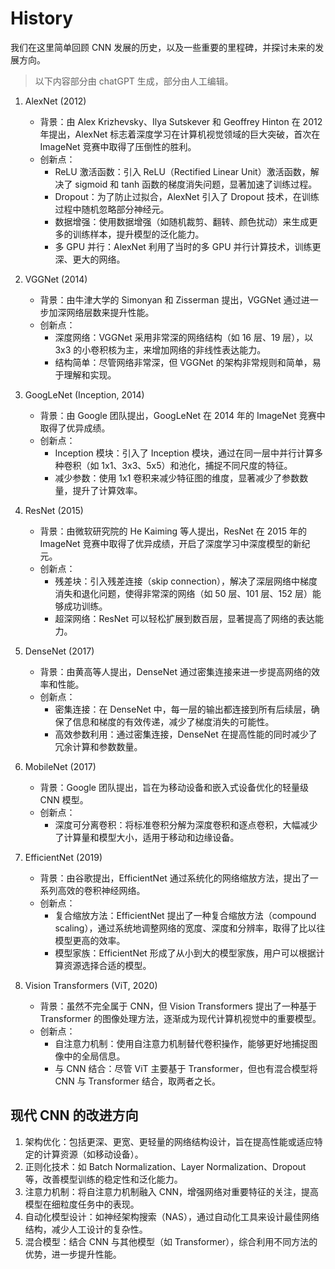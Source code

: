 # History

我们在这里简单回顾 CNN 发展的历史，以及一些重要的里程碑，并探讨未来的发展方向。

> 以下内容部分由 chatGPT 生成，部分由人工编辑。

1. AlexNet (2012)

	- 背景：由 Alex Krizhevsky、Ilya Sutskever 和 Geoffrey Hinton 在 2012 年提出，AlexNet 标志着深度学习在计算机视觉领域的巨大突破，首次在 ImageNet 竞赛中取得了压倒性的胜利。
	- 创新点：
    	- ReLU 激活函数：引入 ReLU（Rectified Linear Unit）激活函数，解决了 sigmoid 和 tanh 函数的梯度消失问题，显著加速了训练过程。
    	- Dropout：为了防止过拟合，AlexNet 引入了 Dropout 技术，在训练过程中随机忽略部分神经元。
    	- 数据增强：使用数据增强（如随机裁剪、翻转、颜色扰动）来生成更多的训练样本，提升模型的泛化能力。
    	- 多 GPU 并行：AlexNet 利用了当时的多 GPU 并行计算技术，训练更深、更大的网络。

2. VGGNet (2014)

	- 背景：由牛津大学的 Simonyan 和 Zisserman 提出，VGGNet 通过进一步加深网络层数来提升性能。
	- 创新点：
    	- 深度网络：VGGNet 采用非常深的网络结构（如 16 层、19 层），以 3x3 的小卷积核为主，来增加网络的非线性表达能力。
    	- 结构简单：尽管网络非常深，但 VGGNet 的架构非常规则和简单，易于理解和实现。

3. GoogLeNet (Inception, 2014)

	- 背景：由 Google 团队提出，GoogLeNet 在 2014 年的 ImageNet 竞赛中取得了优异成绩。
	- 创新点：
    	- Inception 模块：引入了 Inception 模块，通过在同一层中并行计算多种卷积（如 1x1、3x3、5x5）和池化，捕捉不同尺度的特征。
    	- 减少参数：使用 1x1 卷积来减少特征图的维度，显著减少了参数数量，提升了计算效率。

4. ResNet (2015)

	- 背景：由微软研究院的 He Kaiming 等人提出，ResNet 在 2015 年的 ImageNet 竞赛中取得了优异成绩，开启了深度学习中深度模型的新纪元。
	- 创新点：
    	- 残差块：引入残差连接（skip connection），解决了深层网络中梯度消失和退化问题，使得非常深的网络（如 50 层、101 层、152 层）能够成功训练。
    	- 超深网络：ResNet 可以轻松扩展到数百层，显著提高了网络的表达能力。

5. DenseNet (2017)

	- 背景：由黄高等人提出，DenseNet 通过密集连接来进一步提高网络的效率和性能。
	- 创新点：
    	- 密集连接：在 DenseNet 中，每一层的输出都连接到所有后续层，确保了信息和梯度的有效传递，减少了梯度消失的可能性。
    	- 高效参数利用：通过密集连接，DenseNet 在提高性能的同时减少了冗余计算和参数数量。

6. MobileNet (2017)

	- 背景：Google 团队提出，旨在为移动设备和嵌入式设备优化的轻量级 CNN 模型。
	- 创新点：
    	- 深度可分离卷积：将标准卷积分解为深度卷积和逐点卷积，大幅减少了计算量和模型大小，适用于移动和边缘设备。

7. EfficientNet (2019)

	- 背景：由谷歌提出，EfficientNet 通过系统化的网络缩放方法，提出了一系列高效的卷积神经网络。
	- 创新点：
    	- 复合缩放方法：EfficientNet 提出了一种复合缩放方法（compound scaling），通过系统地调整网络的宽度、深度和分辨率，取得了比以往模型更高的效率。
    	- 模型家族：EfficientNet 形成了从小到大的模型家族，用户可以根据计算资源选择合适的模型。

8. Vision Transformers (ViT, 2020)

	- 背景：虽然不完全属于 CNN，但 Vision Transformers 提出了一种基于 Transformer 的图像处理方法，逐渐成为现代计算机视觉中的重要模型。
	- 创新点：
    	- 自注意力机制：使用自注意力机制替代卷积操作，能够更好地捕捉图像中的全局信息。
    	- 与 CNN 结合：尽管 ViT 主要基于 Transformer，但也有混合模型将 CNN 与 Transformer 结合，取两者之长。

## 现代 CNN 的改进方向

1.	架构优化：包括更深、更宽、更轻量的网络结构设计，旨在提高性能或适应特定的计算资源（如移动设备）。
2.	正则化技术：如 Batch Normalization、Layer Normalization、Dropout 等，改善模型训练的稳定性和泛化能力。
3.	注意力机制：将自注意力机制融入 CNN，增强网络对重要特征的关注，提高模型在细粒度任务中的表现。
4.	自动化模型设计：如神经架构搜索（NAS），通过自动化工具来设计最佳网络结构，减少人工设计的复杂性。
5.	混合模型：结合 CNN 与其他模型（如 Transformer），综合利用不同方法的优势，进一步提升性能。
